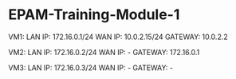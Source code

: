 # EPAM-Training-Module-1

VM1: 
   LAN IP:  172.16.0.1/24
   WAN IP:  10.0.2.15/24
   GATEWAY: 10.0.2.2
   
VM2:
   LAN IP:  172.16.0.2/24
   WAN IP: -
   GATEWAY: 172.16.0.1
   
VM3:
   LAN IP:  172.16.0.3/24
   WAN IP: -
   GATEWAY: -
